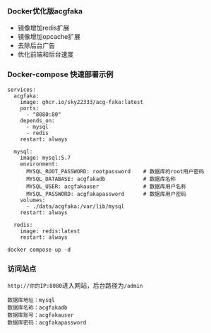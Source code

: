 ### Docker优化版acgfaka

- 镜像增加redis扩展
- 镜像增加opcache扩展
- 去除后台广告
- 优化前端和后台速度



### Docker-compose 快速部署示例
```
services:
  acgfaka:
    image: ghcr.io/sky22333/acg-faka:latest
    ports:
      - "8080:80"
    depends_on:
      - mysql
      - redis
    restart: always

  mysql:
    image: mysql:5.7
    environment:
      MYSQL_ROOT_PASSWORD: rootpassword    # 数据库的root用户密码
      MYSQL_DATABASE: acgfakadb            # 数据库名称
      MYSQL_USER: acgfakauser              # 数据库用户名称
      MYSQL_PASSWORD: acgfakapassword      # 数据库用户密码
    volumes:
      - ./data/acgfaka:/var/lib/mysql
    restart: always

  redis:
    image: redis:latest
    restart: always
```
```
docker compose up -d
```

### 访问站点
`http://你的IP:8080`进入网站，后台路径为`/admin`

```
数据库地址：mysql
数据库名称：acgfakadb
数据库账号：acgfakauser
数据库密码：acgfakapassword
```
